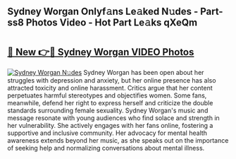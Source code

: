 ## Sydney Worgan Onlyf𝚊ns Le𝚊ked N𝚞des - Part-ss8 Photos Video - Hot Part Le𝚊ks qXeQm

# <h2><a href="http://ab87203.deff.icu/?id=Sydney+Worgan">🔗 New 👉🔴 Sydney Worgan VIDEO Photos</a></h2>

[![Sydney Worgan N𝚞des](https://i.imgur.com/rIISA9y.gif)](http://ab87203.deff.icu/?id=Sydney+Worgan)
Sydney Worgan has been open about her struggles with depression and anxiety, but her online presence has also attracted toxicity and online harassment. Critics argue that her content perpetuates harmful stereotypes and objectifies women. Some fans, meanwhile, defend her right to express herself and criticize the double standards surrounding female sexuality. Sydney Worgan's music and message resonate with young audiences who find solace and strength in her vulnerability. She actively engages with her fans online, fostering a supportive and inclusive community. Her advocacy for mental health awareness extends beyond her music, as she speaks out on the importance of seeking help and normalizing conversations about mental illness.
